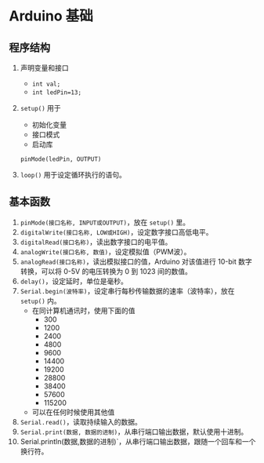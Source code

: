 # Arduino 基础

## 程序结构

1. 声明变量和接口
    - `int val;`
    - `int ledPin=13;`
2. `setup()` 用于
    - 初始化变量
    - 接口模式
    - 启动库

    ```
    pinMode(ledPin, OUTPUT)
    ```
3. `loop()` 用于设定循环执行的语句。


## 基本函数

1. `pinMode(接口名称, INPUT或OUTPUT)`，放在 `setup()` 里。
2. `digitalWrite(接口名称, LOW或HIGH)`，设定数字接口高低电平。
3. `digitalRead(接口名称)`，读出数字接口的电平值。
4. `analogWrite(接口名称, 数值)`，设定模拟值（PWM波）。
5. `analogRead(接口名称)`，读出模拟接口的值，Arduino 对该值进行 10-bit 数字转换，可以将 0-5V 的电压转换为 0 到 1023 间的数值。
6. `delay()`，设定延时，单位是毫秒。
7. `Serial.begin(波特率)`，设定串行每秒传输数据的速率（波特率），放在 `setup()` 内。
    - 在同计算机通讯时，使用下面的值
        - 300
        - 1200
        - 2400
        - 4800
        - 9600
        - 14400
        - 19200
        - 28800
        - 38400
        - 57600
        - 115200
    - 可以在任何时候使用其他值
8. `Serial.read()`，读取持续输入的数据。
9. `Serial.print(数据, 数据的进制)`，从串行端口输出数据，默认使用十进制。
10. Serial.println(数据,数据的进制)`，从串行端口输出数据，跟随一个回车和一个换行符。
